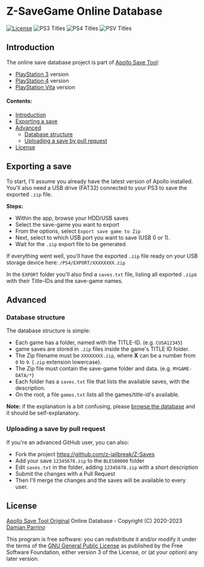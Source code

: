 # Z-SaveGame Online Database

[![License][img_license]][app_license]
![PS3 Titles](https://img.shields.io/github/directory-file-count/z-jailbreak/Z-Saves/PS3?label=PS3%20Games&type=dir)
![PS4 Titles](https://img.shields.io/github/directory-file-count/z-jailbreak/Z-Saves/PS4?label=PS4%20Games&type=dir)
![PSV Titles](https://img.shields.io/github/directory-file-count/z-jailbreak/Z-Saves/PSV?label=PS%20Vita%20Games&type=dir)

## Introduction

The online save database project is part of [Apollo Save Tool](https://github.com/bucanero/apollo-ps3):
 - [PlayStation 3](https://github.com/bucanero/apollo-ps3) version
 - [PlayStation 4](https://github.com/bucanero/apollo-ps4) version
 - [PlayStation Vita](https://github.com/bucanero/apollo-vita) version

#### Contents:

 - [Introduction](#introduction)
 - [Exporting a save](#exporting-a-save)
 - [Advanced](#advanced)
    - [Database structure](#database-structure)
    - [Uploading a save by pull request](#uploading-a-save-by-pull-request)
 - [License](#license)

## Exporting a save

To start, I'll assume you already have the latest version of Apollo installed. You'll also need a USB drive (FAT32) connected to your PS3 to save the exported `.zip` file.

**Steps:**

 - Within the app, browse your HDD/USB saves
 - Select the save-game you want to export
 - From the options, select `Export save game to Zip`
 - Next, select to which USB port you want to save (USB 0 or 1).
 - Wait for the `.zip` export file to be generated.

If everything went well, you'll have the exported `.zip` file ready on your USB storage device here:
`/PS4/EXPORT/XXXXXXXX.zip`

In the `EXPORT` folder you'll also find a `saves.txt` file, listing all exported `.zip`s with their Title-IDs and the save-game names.

## Advanced

### Database structure

The database structure is simple:
 - Each game has a folder, named with the TITLE-ID. (e.g. `CUSA12345`)
 - game saves are stored in `.zip` files inside the game's TITLE ID folder.
 - The Zip filename must be `XXXXXXXX.zip`, where **X** can be a number from `0` to `9`. (`.zip` extension lowercase).
 - The Zip file must contain the save-game folder and data. (e.g. `MYGAME-DATA/*`)
 - Each folder has a `saves.txt` file that lists the available saves, with the description.
 - On the root, a file `games.txt` lists all the games/title-id's available.

**Note:** if the explanation is a bit confusing, please [browse the database](https://z-jailbreak.github.io/Z-Saves/) and it should be self-explanatory.


### Uploading a save by pull request

If you're an advanced GitHub user, you can also:
 - Fork the project https://github.com/z-jailbreak/Z-Saves
 - Add your save `12345678.zip` to the `BLES00000` folder
 - Edit `saves.txt` in the folder, adding `12345678.zip` with a short description
 - Submit the changes with a Pull Request
 - Then I'll merge the changes and the saves will be available to every user.

## License


[Apollo Save Tool Original](https://github.com/bucanero/apollo-saves/) Online Database - Copyright (C) 2020-2023 [Damian Parrino](https://twitter.com/dparrino)

This program is free software: you can redistribute it and/or modify
it under the terms of the [GNU General Public License][app_license] as published by
the Free Software Foundation, either version 3 of the License, or
(at your option) any later version.

[app_license]: https://github.com/bucanero/apollo-saves/blob/master/LICENSE
[img_license]: https://img.shields.io/github/license/bucanero/apollo-saves.svg?maxAge=2592000
